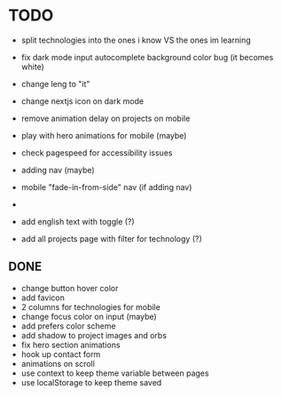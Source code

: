 # TODO

- split technologies into the ones i know VS the ones im learning
- fix dark mode input autocomplete background color bug (it becomes white)
- change leng to "it"
- change nextjs icon on dark mode
- remove animation delay on projects on mobile
- play with hero animations for mobile (maybe)
- check pagespeed for accessibility issues

- adding nav (maybe)
- mobile "fade-in-from-side" nav (if adding nav)
- 
- add english text with toggle (?)
- add all projects page with filter for technology (?)

## DONE

- change button hover color
- add favicon
- 2 columns for technologies for mobile
- change focus color on input (maybe)
- add prefers color scheme
- add shadow to project images and orbs
- fix hero section animations
- hook up contact form
- animations on scroll
- use context to keep theme variable between pages
- use localStorage to keep theme saved
